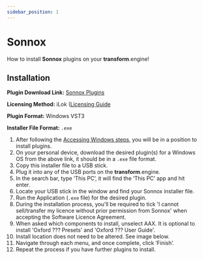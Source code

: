 ```yaml
---
sidebar_position: 1
---
```


# Sonnox

How to install **Sonnox** plugins on your **transform**.engine!

## Installation

**Plugin Download Link:** [Sonnox Plugins](https://www.sonnox.com/installers)

**Licensing Method:** iLok ([Licensing Guide](../ilok.md)

**Plugin Format:** Windows VST3

**Installer File Format:** `.exe`

1. After following the [Accessing Windows steps](../installation.md#accessing-windows-to-install-plugins), you will be in a position to install plugins.
2. On your personal device, download the desired plugin(s) for a Windows OS from the above link, it should be in a `.exe` file format.
3. Copy this installer file to a USB stick.
4. Plug it into any of the USB ports on the **transform**.engine.
5. In the search bar, type ‘This PC’, it will find the ‘This PC’ app and hit enter.
6. Locate your USB stick in the window and find your Sonnox installer file.
7. Run the Application (`.exe` file) for the desired plugin.
8. During the installation process, you'll be required to tick 'I cannot sell/transfer my licence without prior permission from Sonnox' when accepting the Software Licence Agreement.
9. When asked which components to install, unselect AAX. It is optional to install 'Oxford ??? Presets' and 'Oxford ??? User Guide'.
10. Install location does not need to be altered. See image below.
11. Navigate through each menu, and once complete, click ‘Finish’.
12. Repeat the process if you have further plugins to install.
